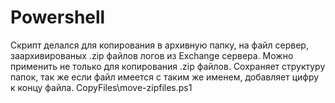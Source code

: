 # Powershell

Скрипт делался для копирования в архивную папку, на файл сервер, заархивированых .zip файлов логов из Exchange сервера. 
Можно применить не только для копирования .zip файлов. Сохраняет структуру папок, так же если файл имеется с таким же именем, добавляет цифру к концу файла.
CopyFiles\move-zipfiles.ps1

